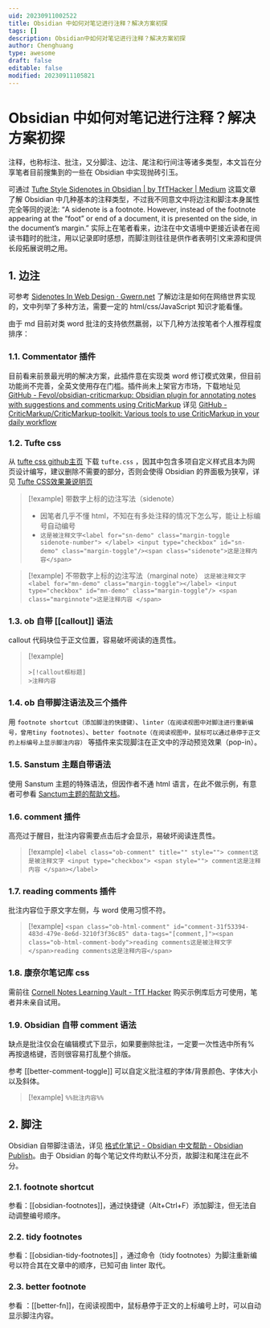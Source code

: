 ```yaml
---
uid: 20230911002522
title: Obsidian 中如何对笔记进行注释？解决方案初探
tags: []
description: Obsidian中如何对笔记进行注释？解决方案初探
author: Chenghuang
type: awesome
draft: false
editable: false
modified: 20230911105821
---
```


# Obsidian 中如何对笔记进行注释？解决方案初探

注释，也称标注、批注，又分脚注、边注、尾注和行间注等诸多类型，本文旨在分享笔者目前搜集到的一些在 Obsidian 中实现抛砖引玉。

可通过 [Tufte Style Sidenotes in Obsidian | by TfTHacker | Medium](https://medium.com/obsidian-observer/tufte-style-sidenotes-in-obsidian-89b0a785bc54) 这篇文章了解 Obsidian 中几种基本的注释类型，不过我不同意文中将边注和脚注本身属性完全等同的说法: “A sidenote is a footnote. However, instead of the footnote appearing at the “foot” or end of a document, it is presented on the side, in the document’s margin.” 实际上在笔者看来，边注在中文语境中更接近读者在阅读书籍时的批注，用以记录即时感想，而脚注则往往是供作者表明引文来源和提供长段拓展说明之用。

## 1. 边注

  可参考 [Sidenotes In Web Design · Gwern.net](https://gwern.net/sidenote) 了解边注是如何在网络世界实现的，文中列举了多种方法，需要一定的 html/css/JavaScript 知识才能看懂。

  由于 md 目前对类 word 批注的支持依然羸弱，以下几种方法按笔者个人推荐程度排序：

### 1.1. Commentator 插件

目前看来前景最光明的解决方案，此插件意在实现类 word 修订模式效果，但目前功能尚不完善，全英文使用存在门槛。插件尚未上架官方市场，下载地址见 [GitHub - Fevol/obsidian-criticmarkup: Obsidian plugin for annotating notes with suggestions and comments using CriticMarkup](https://github.com/Fevol/obsidian-criticmarkup) 详见 [GitHub - CriticMarkup/CriticMarkup-toolkit: Various tools to use CriticMarkup in your daily workflow](https://github.com/CriticMarkup/CriticMarkup-toolkit)

### 1.2. Tufte css

从 [tufte css github主页](https://github.com/edwardtufte/tufte-css) 下载 `tufte.css` ，因其中包含多项自定义样式且本为网页设计编写，建议删除不需要的部分，否则会使得 Obsidian 的界面极为狭窄，详见 [Tufte CSS效果兼说明页](https://edwardtufte.github.io/tufte-css/)

> [!example] 带数字上标的边注写法（sidenote）
> - 因笔者几乎不懂 html，不知在有多处注释的情况下怎么写，能让上标编号自动编号
> - `这是被注释文字<label for="sn-demo" class="margin-toggle sidenote-number"> </label> <input type="checkbox" id="sn-demo" class="margin-toggle"/><span class="sidenote">这是注释内容</span>`

> [!example] 不带数字上标的边注写法（marginal note）
> `这是被注释文字<label for="mn-demo" class="margin-toggle"></label> <input type="checkbox" id="mn-demo" class="margin-toggle"/> <span class="marginnote">这是注释内容 </span>`

### 1.3. ob 自带 [[callout]] 语法

callout 代码块位于正文位置，容易破坏阅读的连贯性。

>[!example]
>~~~
>>[!callout框标题] 
>>注释内容 
>~~~ 

### 1.4. ob 自带脚注语法及三个插件

用 `footnote shortcut（添加脚注的快捷键）`、`linter（在阅读视图中对脚注进行重新编号，曾用tiny footnotes）`、`better footnote（在阅读视图中，鼠标可以通过悬停于正文的上标编号上显示脚注内容）` 等插件来实现脚注在正文中的浮动预览效果（pop-in）。

### 1.5. Sanstum 主题自带语法

使用 Sanstum 主题的特殊语法，但因作者不通 html 语言，在此不做示例，有意者可参看 [Sanctum主题的帮助文档](https://github.com/jdanielmourao/obsidian-sanctum/blob/main/documentation/Theme_Guide.md)。

### 1.6. comment 插件

高亮过于醒目，批注内容需要点击后才会显示，易破坏阅读连贯性。

>[!example]
`<label class="ob-comment" title="" style=""> comment这是被注释文字 <input type="checkbox"> <span style=""> comment这是注释内容 </span></label>`

### 1.7. reading comments 插件

批注内容位于原文字左侧，与 word 使用习惯不符。

>[!example]
`<span class="ob-html-comment" id="comment-31f53394-483d-479e-8e6d-3210f3f36c85" data-tags="[comment,]"><span class="ob-html-comment-body">reading comments这是被注释文字</span>reading comments这是注释内容</span>`

### 1.8. 康奈尔笔记库 css

需前往 [Cornell Notes Learning Vault - TfT Hacker](https://tfthacker.com/cornell-notes) 购买示例库后方可使用，笔者并未亲自试用。

### 1.9. Obsidian 自带 comment 语法

缺点是批注仅会在编辑模式下显示，如果要删除批注，一定要一次性选中所有% 再按退格键，否则很容易打乱整个排版。

参考 [[better-comment-toggle]] 可以自定义批注框的字体/背景颜色、字体大小以及斜体。

>[!example]
> `%%批注内容%%`

## 2. 脚注

Obsidian 自带脚注语法，详见 [格式化笔记 - Obsidian 中文帮助 - Obsidian Publish](https://publish.obsidian.md/help-zh/%E4%BD%BF%E7%94%A8%E6%8C%87%E5%8D%97/%E6%A0%BC%E5%BC%8F%E5%8C%96%E7%AC%94%E8%AE%B0#%E8%84%9A%E6%B3%A8)。由于 Obsidian 的每个笔记文件均默认不分页，故脚注和尾注在此不分。

### 2.1. footnote shortcut

参看：[[obsidian-footnotes]]，通过快捷键（Alt+Ctrl+F）添加脚注，但无法自动调整编号顺序。

### 2.2. tidy footnotes

参看：[[obsidian-tidy-footnotes]] ，通过命令（tidy footnotes）为脚注重新编号以符合其在文章中的顺序，已知可由 linter 取代。

### 2.3. better footnote

参看 ：[[better-fn]]，在阅读视图中，鼠标悬停于正文的上标编号上时，可以自动显示脚注内容。